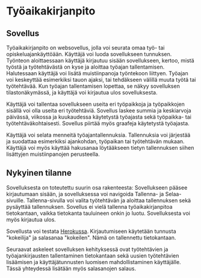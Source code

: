 # Työaikakirjanpito

## Sovellus

Työaikakirjanpito on websovellus, jolla voi seurata omaa työ- tai opiskeluajankäyttöään. Käyttäjä voi luoda sovellukseen tunnuksen. Työnteon aloittaessaan käyttäjä kirjautuu sisään sovellukseen, kertoo, mistä työstä ja työtehtävästä on kyse ja aloittaa työajan tallentamisen. Halutessaan käyttäjä voi lisätä muistiinpanoja työntekoon liittyen. Työajan voi keskeyttää esimerkiksi tauon ajaksi, tai tehdäkseen välillä muuta työtä tai työtehtävää. Kun työajan tallentamisen lopettaa, se näkyy sovelluksen tilastonäkymässä, ja käyttäjä voi kirjautua ulos sovelluksesta.

Käyttäjä voi tallentaa sovellukseen useita eri työpaikkoja ja työpaikkojen sisällä voi olla useita eri työtehtäviä. Sovellus laskee summia ja keskiarvoja päivässä, viikossa ja kuukaudessa käytetystä työajasta sekä työpaikka- tai työtehtäväkohtaisesti. Sovellus piirtää myös graafeja käytetystä työajasta.

Käyttäjä voi selata menneitä työajantallennuksia. Tallennuksia voi järjestää ja suodattaa esimerkiksi ajankohdan, työpaikan tai työtehtävän mukaan. Käyttäjä voi myös käyttää hakusanaa löytääkseen tietyn tallennuksen siihen lisättyjen muistiinpanojen perusteella.

## Nykyinen tilanne

Sovelluksesta on toteutettu suurin osa rakenteesta: Sovellukseen pääsee kirjautumaan sisään, ja sovelluksessa voi navigoida Tallenna- ja Selaa-sivuille. Tallenna-sivulla voi valita työtehtävän ja aloittaa tallennuksen sekä pysäyttää tallennuksen. Sovellus ei vielä tallenna työaikakirjanpitoa tietokantaan, vaikka tietokanta tauluineen onkin jo luotu. Sovelluksesta voi myös kirjautua ulos.

Sovellusta voi testata [Herokussa](https://tsoha-tyoaikakirjanpito.herokuapp.com). Kirjautumiseen käytetään tunnusta "kokeilija" ja salasanaa "kokeilen". Nämä on tallennettu tietokantaan.

Seuraavat askeleet sovelluksen kehityksessä ovat työtehtävien ja työajankirjausten tallentaminen tietokantaan sekä uusien työtehtävien lisäämisen ja käyttäjätunnusten luomisen mahdollistaminen käyttäjälle. Tässä yhteydessä lisätään myös salasanojen salaus.
